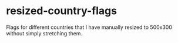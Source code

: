 # resized-country-flags
Flags for different countries that I have manually resized to 500x300 without simply stretching them.
